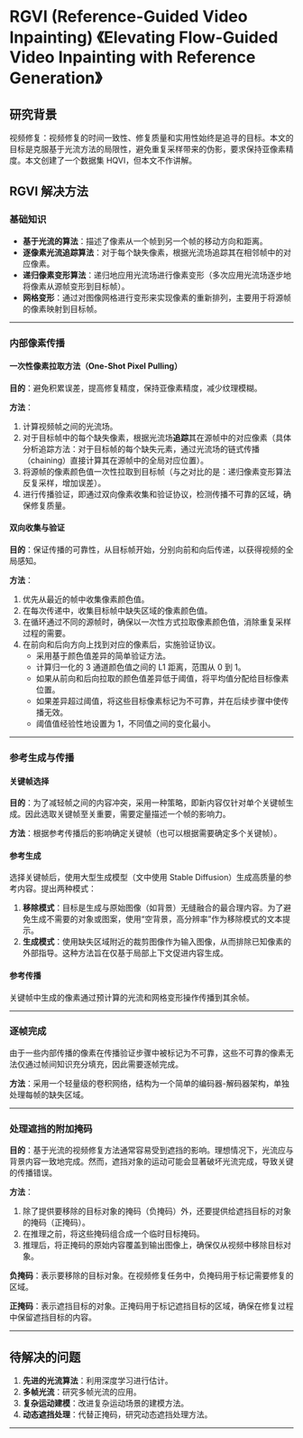 # RGVI (Reference-Guided Video Inpainting) 《Elevating Flow-Guided Video Inpainting with Reference Generation》

## 研究背景

视频修复：视频修复的时间一致性、修复质量和实用性始终是追寻的目标。本文的目标是克服基于光流方法的局限性，避免重复采样带来的伪影，要求保持亚像素精度。本文创建了一个数据集 HQVI，但本文不作讲解。

## RGVI 解决方法

### 基础知识

- **基于光流的算法**：描述了像素从一个帧到另一个帧的移动方向和距离。
- **逐像素光流追踪算法**：对于每个缺失像素，根据光流场追踪其在相邻帧中的对应像素。
- **递归像素变形算法**：递归地应用光流场进行像素变形（多次应用光流场逐步地将像素从源帧变形到目标帧）。
- **网格变形**：通过对图像网格进行变形来实现像素的重新排列，主要用于将源帧的像素映射到目标帧。

---

### 内部像素传播

#### 一次性像素拉取方法（One-Shot Pixel Pulling）

**目的**：避免积累误差，提高修复精度，保持亚像素精度，减少纹理模糊。

**方法**：
1. 计算视频帧之间的光流场。
2. 对于目标帧中的每个缺失像素，根据光流场**追踪**其在源帧中的对应像素（具体分析追踪方法：对于目标帧的每个缺失元素，通过光流场的链式传播（chaining）直接计算其在源帧中的全局对应位置）。
3. 将源帧的像素颜色值一次性拉取到目标帧（与之对比的是：递归像素变形算法反复采样，增加误差）。
4. 进行传播验证，即通过双向像素收集和验证协议，检测传播不可靠的区域，确保修复质量。

#### 双向收集与验证

**目的**：保证传播的可靠性，从目标帧开始，分别向前和向后传递，以获得视频的全局感知。

**方法**：
1. 优先从最近的帧中收集像素颜色值。
2. 在每次传递中，收集目标帧中缺失区域的像素颜色值。
3. 在循环通过不同的源帧时，确保以一次性方式拉取像素颜色值，消除重复采样过程的需要。
4. 在前向和后向方向上找到对应的像素后，实施验证协议。
   - 采用基于颜色值差异的简单验证方法。
   - 计算归一化的 3 通道颜色值之间的 L1 距离，范围从 0 到 1。
   - 如果从前向和后向拉取的颜色值差异低于阈值，将平均值分配给目标像素位置。
   - 如果差异超过阈值，将这些目标像素标记为不可靠，并在后续步骤中使传播无效。
   - 阈值值经验性地设置为 1，不同值之间的变化最小。

---

### 参考生成与传播

#### 关键帧选择

**目的**：为了减轻帧之间的内容冲突，采用一种策略，即新内容仅针对单个关键帧生成。因此选取关键帧至关重要，需要定量描述一个帧的影响力。

**方法**：根据参考传播后的影响确定关键帧（也可以根据需要确定多个关键帧）。

#### 参考生成

选择关键帧后，使用大型生成模型（文中使用 Stable Diffusion）生成高质量的参考内容。提出两种模式：
1. **移除模式**：目标是生成与原始图像（如背景）无缝融合的最合理内容。为了避免生成不需要的对象或图案，使用“空背景，高分辨率”作为移除模式的文本提示。
2. **生成模式**：使用缺失区域附近的裁剪图像作为输入图像，从而排除已知像素的外部指导。这种方法旨在仅基于局部上下文促进内容生成。

#### 参考传播

关键帧中生成的像素通过预计算的光流和网格变形操作传播到其余帧。

---

### 逐帧完成

由于一些内部传播的像素在传播验证步骤中被标记为不可靠，这些不可靠的像素无法仅通过帧间知识充分填充，因此需要逐帧完成。

**方法**：采用一个轻量级的卷积网络，结构为一个简单的编码器-解码器架构，单独处理每帧的缺失区域。

---

### 处理遮挡的附加掩码

**目的**：基于光流的视频修复方法通常容易受到遮挡的影响。理想情况下，光流应与背景内容一致地完成。然而，遮挡对象的运动可能会显著破坏光流完成，导致关键的传播错误。

**方法**：
1. 除了提供要移除的目标对象的掩码（负掩码）外，还要提供给遮挡目标的对象的掩码（正掩码）。
2. 在推理之前，将这些掩码组合成一个临时目标掩码。
3. 推理后，将正掩码的原始内容覆盖到输出图像上，确保仅从视频中移除目标对象。

**负掩码**：表示要移除的目标对象。在视频修复任务中，负掩码用于标记需要修复的区域。

**正掩码**：表示遮挡目标的对象。正掩码用于标记遮挡目标的区域，确保在修复过程中保留遮挡目标的内容。

---

## 待解决的问题

1. **先进的光流算法**：利用深度学习进行估计。
2. **多帧光流**：研究多帧光流的应用。
3. **复杂运动建模**：改进复杂运动场景的建模方法。
4. **动态遮挡处理**：代替正掩码，研究动态遮挡处理方法。

---
